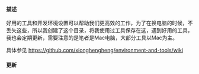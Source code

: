 #### 描述
好用的工具和开发环境设置可以帮助我们更高效的工作，为了在换电脑的时候，不丢失这些，所以我创建了这个目录，将我使用过工具保存在这，遇到好用的工具，我也会定期更新，需要注意的是笔者是Mac电脑，大部分工具以Mac为主。

具体参见 https://github.com/xionghengheng/environment-and-tools/wiki

#### 更新
